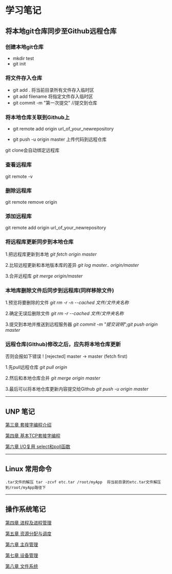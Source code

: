# 学习笔记
## 将本地git仓库同步至Github远程仓库
### 创建本地git仓库
+ mkdir test
+ git init 
### 将文件存入仓库
+ git add .  将当前目录所有文件存入临时区
+ git add filename  将指定文件存入临时区
+ git commit -m "第一次提交"    //提交到仓库
### 将本地仓库关联到Github上
+ git remote add origin url_of_your_newrepository

+ git push -u origin master  上传代码到远程仓库

git clone会自动绑定远程库
### 查看远程库
git remote -v

### 删除远程库
git remote remove origin

### 添加远程库
git remote add  origin url_of_your_newrepository

### 将远程库更新同步到本地仓库
1.把远程库更新到本地 *git fetch origin master*

2.比较远程更新和本地版本库的差异 *git log master.. origin/master*

3.合并远程库 *git merge origin/master*

### 本地库删除文件后同步到远程库(同样移除文件)
1.预览将要删除的文件 *git rm -r -n --cached 文件/文件夹名称*

2.确定无误后删除文件 *git rm -r --cached 文件/文件夹名称*

3.提交到本地并推送到远程服务器 *git commit -m "提交说明";git push origin master*

### 远程仓库(GIthub)修改之后，应先将本地仓库更新
否则会报如下错误
 ! [rejected]        master -> master (fetch first)

1.先pull远程仓库 *git pull origin*

2.然后和本地仓库合并 *git merge origin master*

3.最后可以将本地仓库更新内容提交给Github  *git push -u origin master* 

___
## UNP 笔记

[第三章 套接字编程介绍](Node/c3.md)

[第四章 基本TCP套接字编程](Node/c4.md)

[第六章 I/O复用 select和poll函数](Node/c6.md)

___
## Linux 常用命令
    .tar文件的解压 tar -zcvf etc.tar /root/myApp  将当前目录的etc.tar文件解压到/root/myApp路径下

___
## 操作系统笔记
[第四章 进程及进程管理](Node/systemC4.md)

[第五章 资源分配与调度](Node/systemC5.md)

[第六章 主存管理](Node/systemC6.md)

[第七章 设备管理](Node/systemC7.md)

[第八章 文件系统](Node/systemC8.md)